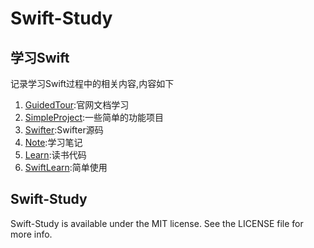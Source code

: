 # Swift-Study



## 学习Swift

记录学习Swift过程中的相关内容,内容如下

1. [GuidedTour](GuidedTour):官网文档学习
2. [SimpleProject](SimpleProject):一些简单的功能项目
3. [Swifter](Swifter):Swifter源码
4. [Note](Note):学习笔记
5. [Learn](Learn):读书代码
6. [SwiftLearn](SwiftLearn):简单使用

## Swift-Study

Swift-Study is available under the MIT license. See the LICENSE file for more info.